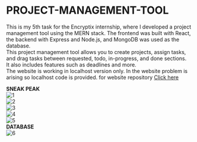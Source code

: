 # PROJECT-MANAGEMENT-TOOL
This is my 5th task for the Encryptix internship, where I developed a project management tool using the MERN stack. The frontend was built with React, the backend with Express and Node.js, and MongoDB was used as the database.<br>
This project management tool allows you to create projects, assign tasks, and drag tasks between requested, todo, in-progress, and done sections.
<br>It also includes features such as deadlines and more. 
<br>
The website is working in localhost version only. In the website problem is arising so localhost code is provided.
for website repository 
<a href="https://github.com/Abhishek182005/PROJECT-MANAGEMENT-TOOL">Click here</a>

<b>SNEAK PEAK </b>
<br>
![1](https://github.com/user-attachments/assets/7c1bda29-5c52-4085-868b-c56690d4759d)
<br>
![2](https://github.com/user-attachments/assets/63e2dc78-5240-4f28-a916-4db196becae9)
<br>
![3](https://github.com/user-attachments/assets/2da6960d-394c-4837-92a5-4a4636f5de31)
<br>
![4](https://github.com/user-attachments/assets/3004e31f-7aac-4ffc-b114-7c8cc45a28bc)
<br>
![5](https://github.com/user-attachments/assets/4cc24d72-9780-4cc6-9c0b-95f5d23a5aeb)
<br>
<b>DATABASE</b>
<br>
![6](https://github.com/user-attachments/assets/e0ed0feb-9a4a-4fdd-9bcd-1883f7fd2d0f)

